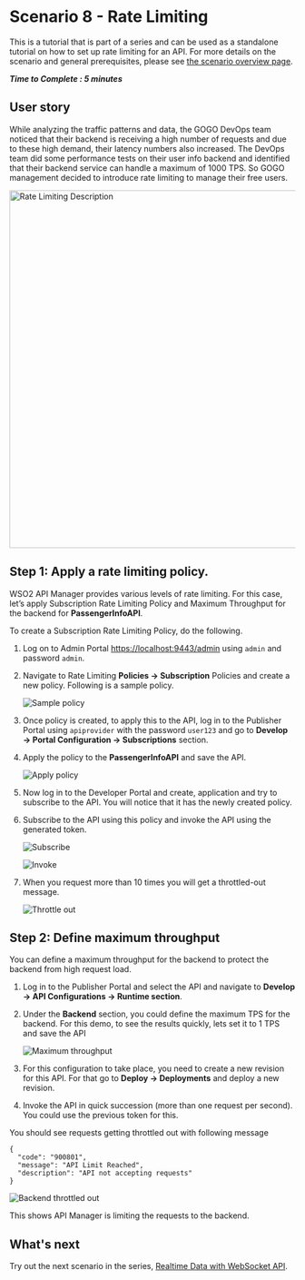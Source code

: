 # Scenario 8 - Rate Limiting

This is a tutorial that is part of a series and can be used as a standalone tutorial on how to set up rate limiting for an API. For more details on the scenario and general prerequisites, please see [the scenario overview page]({{base_path}}/tutorials/scenarios/scenario-overview).

**_Time to Complete : 5 minutes_**

## User story

While analyzing the traffic patterns and data, the GOGO DevOps team noticed that their backend is receiving a high number of requests and due to these high demand, their latency numbers also increased. The DevOps team did some performance tests on their user info backend and identified that their backend service can handle a maximum of 1000 TPS. So GOGO management decided to introduce rate limiting to manage their free users.

<img src="{{base_path}}/assets/img/tutorials/scenario-tutorials/scenario8.png" title="Rate Limiting Description" width="630"/>

## Step 1: Apply a rate limiting policy.

WSO2 API Manager provides various levels of rate limiting. For this case, let’s apply Subscription Rate Limiting Policy and Maximum Throughput for the backend for **PassengerInfoAPI**.

To create a Subscription Rate Limiting Policy, do the following.

1. Log on to Admin Portal [https://localhost:9443/admin](https://localhost:9443/admin) using `admin` and password `admin`.
2. Navigate to Rate Limiting **Policies → Subscription** Policies and create a new policy. Following is a sample policy.

    ![Sample policy]({{base_path}}/assets/img/tutorials/scenarios/sample-policy.png)

3. Once policy is created, to apply this to the API, log in to the Publisher Portal using `apiprovider` with the password `user123` and go to **Develop → Portal Configuration → Subscriptions** section.
4. Apply the policy to the **PassengerInfoAPI** and save the API.

    ![Apply policy]({{base_path}}/assets/img/tutorials/scenarios/apply-policy.png)

5. Now log in to the Developer Portal and create, application and try to subscribe to the API. You will notice that it has the newly created policy. 
6. Subscribe to the API using this policy and invoke the API using the generated token. 

    ![Subscribe]({{base_path}}/assets/img/tutorials/scenarios/subscribe-policy-api.png)

    ![Invoke]({{base_path}}/assets/img/tutorials/scenarios/invoke-policy-api.png)

7. When you request more than 10 times you will get a throttled-out message.

    ![Throttle out]({{base_path}}/assets/img/tutorials/scenarios/throttleout-api.png)

## Step 2: Define maximum throughput

You can define a maximum throughput for the backend to protect the backend from high request load.

1. Log in to the Publisher Portal and select the API and navigate to **Develop → API Configurations → Runtime section**.
2. Under the **Backend** section, you could define the maximum TPS for the backend. For this demo, to see the results quickly, lets set it to 1 TPS and save the API

    ![Maximum throughput]({{base_path}}/assets/img/tutorials/scenarios/max-throughput.png)

3. For this configuration to take place, you need to create a new revision for this API. For that go to **Deploy → Deployments** and deploy a new revision.
4. Invoke the API in quick succession (more than one request per second). You could use the previous token for this.
   
You should see requests getting throttled out with following message

```
{
  "code": "900801",
  "message": "API Limit Reached",
  "description": "API not accepting requests"
}
```

![Backend throttled out]({{base_path}}/assets/img/tutorials/scenarios/throttleout-backend.png)


This shows API Manager is limiting the requests to the backend.

## What's next

Try out the next scenario in the series, [Realtime Data with WebSocket API]({{base_path}}/tutorials/scenarios/scenario9-realtime-data).
